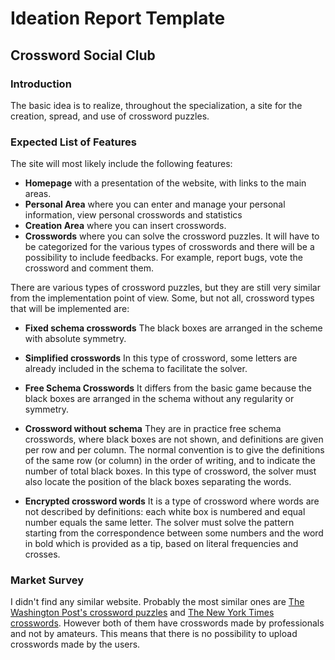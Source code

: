 ﻿# Ideation Report Template

## Crossword Social Club

### Introduction

The basic idea is to realize, throughout the specialization, a site for the creation, spread, and use of crossword puzzles.

### Expected List of Features

The site will most likely include the following features:

- **Homepage** with a presentation of the website, with links to the main areas.
- **Personal Area** where you can enter and manage your personal information, view personal crosswords and statistics
- **Creation Area** where you can insert crosswords.
- **Crosswords** where you can solve the crossword puzzles. It will have to be categorized for the various types of crosswords and there will be a possibility to include feedbacks. For example, report bugs, vote the crossword and comment them.
 
There are various types of crossword puzzles, but they are still very similar from the implementation point of view. Some, but not all, crossword types that will be implemented are:

- **Fixed schema crosswords**
The black boxes are arranged in the scheme with absolute symmetry.

- **Simplified crosswords**
In this type of crossword, some letters are already included in the schema to facilitate the solver.

- **Free Schema Crosswords**
It differs from the basic game because the black boxes are arranged in the schema without any regularity or symmetry.

- **Crossword without schema**
They are in practice free schema crosswords, where black boxes are not shown, and definitions are given per row and per column. The normal convention is to give the definitions of the same row (or column) in the order of writing, and to indicate the number of total black boxes. In this type of crossword, the solver must also locate the position of the black boxes separating the words.

- **Encrypted crossword words**
It is a type of crossword where words are not described by definitions: each white box is numbered and equal number equals the same letter. The solver must solve the pattern starting from the correspondence between some numbers and the word in bold which is provided as a tip, based on literal frequencies and crosses.

### Market Survey

I didn't find any similar website. Probably the most similar ones are [The Washington Post's crossword puzzles](https://www.washingtonpost.com/crossword-puzzles/?utm_term=.049caadf4c7d) and [The New York Times crosswords](https://www.nytimes.com/crosswords). However both of them have crosswords made by professionals and not by amateurs. This means that there is no possibility to upload crosswords made by the users. 


















































































































































































































































































